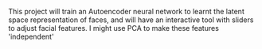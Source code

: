 This project will train an Autoencoder neural network to learnt the latent space representation of faces, and will have an interactive tool with sliders to adjust facial features.
I might use PCA to make these features 'independent'
